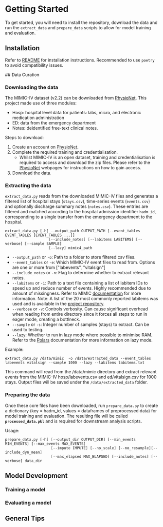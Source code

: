 # Getting Started

To get started, you will need to install the repository, download the data and run the `extract_data` and `prepare_data` scripts to allow for model training and evaluation.

## Installation
Refer to [README](https://github.com/nhsengland/mm-healthfair/tree/main) for installation instructions. Recommended to use `poetry` to avoid compatibility issues.

## Data Curation
### Downloading the data
The MIMIC-IV dataset (v2.2) can be downloaded from [PhysioNet](https://physionet.org). This project made use of three modules:

- Hosp: hospital level data for patients: labs, micro, and electronic medication administration
- ED: data from the emergency department
- Notes: deidentified free-text clinical notes.

Steps to download:

1. Create an account on [PhysioNet](https://physionet.org).
2. Complete the required training and credentialisation.
    - Whilst MIMIC-IV is an open dataset, training and credentialisation is required to access and download the zip files. Please refer to the [PhysioNet](https://physionet.org) webpages for instructions on how to gain access.
3. Download the data.


### Extracting the data
`extract_data.py` reads from the downloaded MIMIC-IV files and generates a filtered list of hospital stays (`stays.csv`), time-series events (`events.csv`) and optionally discharge summary notes (`notes.csv`). These entries are filtered and matched according to the hospital admission identifier `hadm_id`, corresponding to a single transfer from the emergency department to the hospital.

```
extract_data.py [-h] --output_path OUTPUT_PATH [--event_tables EVENT_TABLES [EVENT_TABLES ...]]
                    [--include_notes] [--labitems LABITEMS] [--verbose] [--sample SAMPLE]
                    [--lazy] mimic4_path
```

- `--output_path` or `-o`: Path to a folder to store filtered csv files.
- `--event_tables` or `-e`: Which MIMIC-IV event files to read from. Options are one or more from ["labevents", "vitalsign"]
- `--include_notes` or `-n`: Flag to determine whether to extract relevant notes.
- `--labitems` or `-i`: Path to a text file containing a list of labitem IDs to speed up and reduce number of events. Highly recommended due to amount of missingness. Refer to MIMIC  [documentation](https://mimic.mit.edu/docs/iv/modules/hosp/labevents/) for more information. Note: A list of the 20 most commonly reported labitems was used and is available in the [project repository](https://github.com/nhsengland/mm-healthfair/blob/main/src/utils/labitems.txt).
- `--verbose` or `-v`: Controls verbosity. Can cause significant overhead when reading from entire directory since it forces all steps to run in eager mode, creating a bottlneck.
- `--sample` or `-s`: Integer number of samples (stays) to extract. Can be used to testing.
- `--lazy`: Whether to run in lazy mode where possible to minimise RAM. Refer to the [Polars](https://docs.pola.rs/py-polars/html/reference/lazyframe/index.html) documentation for more information on lazy mode.

Example:

```
extract_data.py /data/mimic  -o /data/extracted_data --event_tables labevents vitalsign --sample 1000 --lazy --labitems labitems.txt
```

This command will read from the /data/mimic directory and extract relevant events from the MIMIC-IV hosp/labevents.csv and ed/vitalsign.csv for 1000 stays. Output files will be saved under the `/data/extracted_data` folder.

### Preparing the data
Once these core files have been downloaded, run `prepare_data.py` to create a dictionary (key = hadm_id, values = dataframes of preprocessed data) for model training and evaluation. The resulting file will be called **`processed_data.pkl`** and is required for downstream analysis scripts.

Usage:
```
prepare_data.py [-h] [--output_dir OUTPUT_DIR] [--min_events MIN_EVENTS] [--max_events MAX_EVENTS]
                     [--impute IMPUTE] [--no_scale] [--no_resample][--include_dyn_mean]
                     [--max_elapsed MAX_ELAPSED] [--include_notes] [--verbose] data_dir
```

## Model Development

### Training a model

### Evaluating a model

## General Tips
